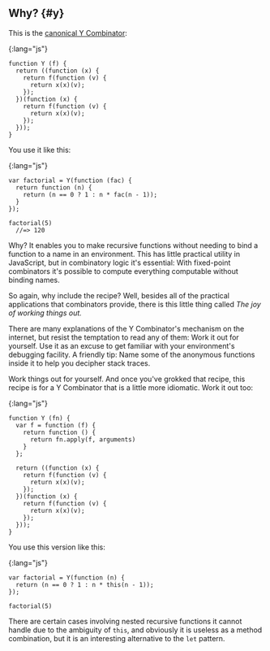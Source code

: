 ## Why? {#y}

This is the [canonical Y Combinator][y]:

{:lang="js"}
~~~~~~~~
function Y (f) {
  return ((function (x) {
    return f(function (v) {
      return x(x)(v);
    });
  })(function (x) {
    return f(function (v) {
      return x(x)(v);
    });
  }));
}
~~~~~~~~

You use it like this:

{:lang="js"}
~~~~~~~~
var factorial = Y(function (fac) {
  return function (n) {
    return (n == 0 ? 1 : n * fac(n - 1));
  }
});

factorial(5)
  //=> 120
~~~~~~~~

Why? It enables you to make recursive functions without needing to bind a function to a name in an environment. This has little practical utility in JavaScript, but in combinatory logic it's essential: With fixed-point combinators it's possible to compute everything computable without binding names.

So again, why include the recipe? Well, besides all of the practical applications that combinators provide, there is this little thing called *The joy of working things out.*

There are many explanations of the Y Combinator's mechanism on the internet, but resist the temptation to read any of them: Work it out for yourself. Use it as an excuse to get familiar with your environment's debugging facility. A friendly tip: Name some of the anonymous functions inside it to help you decipher stack traces.

Work things out for yourself. And once you've grokked that recipe, this recipe is for a Y Combinator that is a little more idiomatic. Work it out too:

{:lang="js"}
~~~~~~~~
function Y (fn) {
  var f = function (f) {
    return function () {
      return fn.apply(f, arguments)
    }
  };

  return ((function (x) {
    return f(function (v) {
      return x(x)(v);
    });
  })(function (x) {
    return f(function (v) {
      return x(x)(v);
    });
  }));
}
~~~~~~~~

You use this version like this:

{:lang="js"}
~~~~~~~~
var factorial = Y(function (n) {
  return (n == 0 ? 1 : n * this(n - 1));
});

factorial(5)
~~~~~~~~

There are certain cases involving nested recursive functions it cannot handle due to the ambiguity of `this`, and obviously it is useless as a method combination, but it is an interesting alternative to the `let` pattern.

[y]: https://en.wikipedia.org/wiki/Fixed-point_combinator#Example_in_JavaScript "Call-by-value fixed-point combinator in JavaScript"
